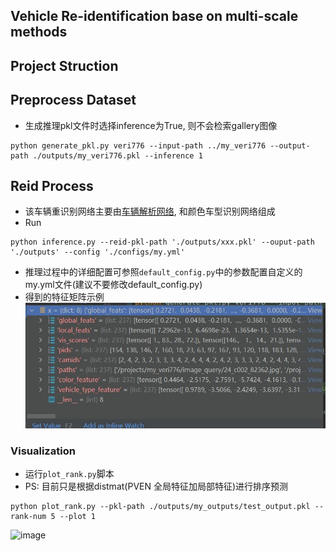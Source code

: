 ## Vehicle Re-identification base on multi-scale methods


## Project Struction




## Preprocess Dataset
- 生成推理pkl文件时选择inference为True, 则不会检索gallery图像
```shell
python generate_pkl.py veri776 --input-path ../my_veri776 --output-path ./outputs/my_veri776.pkl --inference 1
```

## Reid Process
- 该车辆重识别网络主要由[车辆解析网络](https://github.com/silverbulletmdc/PVEN), 和颜色车型识别网络组成
- Run
```shell
python inference.py --reid-pkl-path './outputs/xxx.pkl' --ouput-path './outputs' --config './configs/my.yml'
```
- 推理过程中的详细配置可参照`default_config.py`中的参数配置自定义的my.yml文件(建议不要修改default_config.py)
- 得到的特征矩阵示例
![image](result.jpg)

### Visualization
- 运行`plot_rank.py`脚本
- PS: 目前只是根据distmat(PVEN 全局特征加局部特征)进行排序预测
```
python plot_rank.py --pkl-path ./outputs/my_outputs/test_output.pkl --rank-num 5 --plot 1
```
![image](myplot.png)